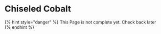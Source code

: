# Chiseled Cobalt

{% hint style="danger" %}
This Page is not complete yet. Check back later
{% endhint %}

